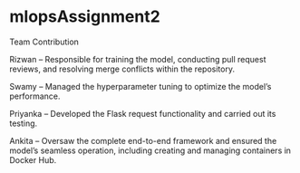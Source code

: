 # mlopsAssignment2
Team Contribution

Rizwan – Responsible for training the model, conducting pull request reviews, and resolving merge conflicts within the repository.

Swamy – Managed the hyperparameter tuning to optimize the model’s performance.

Priyanka – Developed the Flask request functionality and carried out its testing.

Ankita – Oversaw the complete end-to-end framework and ensured the model’s seamless operation, including creating and managing containers in Docker Hub.

